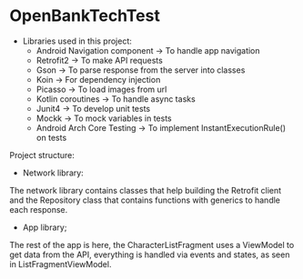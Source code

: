 # OpenBankTechTest

- Libraries used in this project:
    - Android Navigation component -> To handle app navigation
    - Retrofit2 -> To make API requests
    - Gson -> To parse response from the server into classes
    - Koin -> For dependency injection
    - Picasso -> To load images from url
    - Kotlin coroutines -> To handle async tasks
    - Junit4 -> To develop unit tests
    - Mockk -> To mock variables in tests
    - Android Arch Core Testing -> To implement InstantExecutionRule() on tests
    
    
    
Project structure:
  
  - Network library:
  
  The network library contains classes that help building the Retrofit client and the Repository class that contains functions with generics to handle each response.
  
  - App library;
  
  The rest of the app is here, the CharacterListFragment uses a ViewModel to get data from the API, everything is handled via events and states, as seen in ListFragmentViewModel.
  
